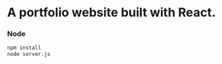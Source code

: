 <!-- [![Deploy](https://www.herokucdn.com/deploy/button.png)](https://heroku.com/deploy) -->

# A portfolio website built with React.

### Node

```sh
npm install
node server.js
```